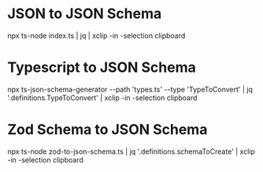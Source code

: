# JSON to JSON Schema
npx ts-node index.ts | jq | xclip -in -selection clipboard


# Typescript to JSON Schema
npx ts-json-schema-generator --path 'types.ts' --type 'TypeToConvert' | jq '.definitions.TypeToConvert' | xclip -in -selection clipboard


# Zod Schema to JSON Schema
npx ts-node zod-to-json-schema.ts  | jq '.definitions.schemaToCreate' | xclip -in -selection clipboard
